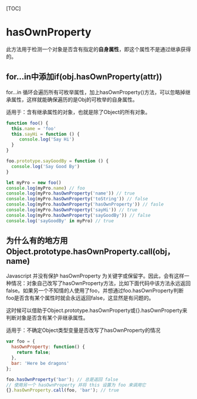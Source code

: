 [TOC]

# hasOwnProperty

此方法用于检测一个对象是否含有指定的**自身属性**，即这个属性不是通过继承获得的。

## for...in中添加if(obj.hasOwnProperty(attr))

for...in 循环会遍历所有可枚举属性，加上hasOwnProperty()方法，可以忽略掉继承属性，这样就能确保遍历的是Obj的可枚举的自身属性。

适用于：含有继承属性的对象，也就是除了Object的所有对象。

```js
function foo() {  
  this.name = 'foo'
  this.sayHi = function () {
     console.log('Say Hi')
  }
}

foo.prototype.sayGoodBy = function () {  
  console.log('Say Good By')
}

let myPro = new foo()
console.log(myPro.name) // foo
console.log(myPro.hasOwnProperty('name')) // true
console.log(myPro.hasOwnProperty('toString')) // false
console.log(myPro.hasOwnProperty('hasOwnProperty')) // fasle
console.log(myPro.hasOwnProperty('sayHi')) // true
console.log(myPro.hasOwnProperty('sayGoodBy')) // false
console.log('sayGoodBy' in myPro) // true
```

## 为什么有的地方用Object.prototype.hasOwnProperty.call(obj，name)

Javascript 并没有保护 hasOwnProperty 为关键字或保留字。因此，会有这样一种情况：对象自己改写了hasOwnProperty方法，比如下面代码中该方法永远返回false。如果另一个不知情的人使用了foo，并想通过foo.hasOwnProperty判断foo是否含有某个属性时就会永远返回false，这显然是有问题的。

这时候可以借助于Object.prototype.hasOwnProperty或{}.hasOwnProperty来判断对象是否含有某个非继承属性。

适用于：不确定Object类型变量是否改写了hasOwnProperty的情况

```js
var foo = {
  hasOwnProperty: function() {
    return false;
  },
  bar: 'Here be dragons'
};

foo.hasOwnProperty('bar'); // 总是返回 false
// 使用另一个 hasOwnProperty 并将 this 设置为 foo 来调用它
{}.hasOwnProperty.call(foo, 'bar'); // true
```
